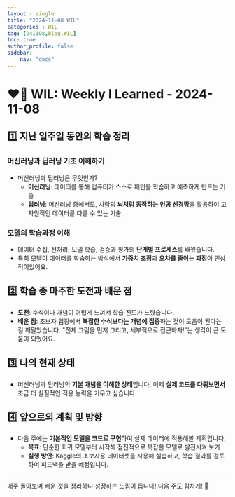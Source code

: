 ```yaml
---
layout : single
title: "2024-11-08 WIL"
categories : WIL
tag: [241108,blog,WIL]
toc: true
author_profile: false
sidebar:
    nav: "docs"
---
```





# ❤️‍🔥 WIL: Weekly I Learned - 2024-11-08

## 1️⃣ 지난 일주일 동안의 학습 정리

### 머신러닝과 딥러닝 기초 이해하기
- 머신러닝과 딥러닝은 무엇인가?
  - **머신러닝**: 데이터를 통해 컴퓨터가 스스로 패턴을 학습하고 예측하게 만드는 기술
  - **딥러닝**: 머신러닝 중에서도, 사람의 **뇌처럼 동작하는 인공 신경망**을 활용하여 고차원적인 데이터를 다룰 수 있는 기술
  
### 모델의 학습과정 이해
- 데이터 수집, 전처리, 모델 학습, 검증과 평가의 **단계별 프로세스**를 배웠습니다.
- 특히 모델이 데이터를 학습하는 방식에서 **가중치 조정**과 **오차를 줄이는 과정**이 인상적이었어요.

## 2️⃣ 학습 중 마주한 도전과 배운 점

- **도전**: 수식이나 개념이 어렵게 느껴져 학습 진도가 느렸습니다.
- **배운 점**: 초보자 입장에서 **복잡한 수식보다는 개념에 집중**하는 것이 도움이 된다는 걸 깨달았습니다. "전체 그림을 먼저 그리고, 세부적으로 접근하자!"는 생각이 큰 도움이 되었어요.

## 3️⃣ 나의 현재 상태

- 머신러닝과 딥러닝의 **기본 개념을 이해한 상태**입니다. 이제 **실제 코드를 다뤄보면서** 조금 더 실질적인 적용 능력을 키우고 싶습니다.

## 4️⃣ 앞으로의 계획 및 방향

- 다음 주에는 **기본적인 모델을 코드로 구현**하여 실제 데이터에 적용해볼 계획입니다.
  - **목표**: 단순한 회귀 모델부터 시작해 점진적으로 복잡한 모델로 발전시켜 보기
  - **실행 방안**: Kaggle의 초보자용 데이터셋을 사용해 실습하고, 학습 결과를 검토하며 피드백을 받을 예정입니다.

---

매주 돌아보며 배운 것을 정리하니 성장하는 느낌이 듭니다! 다음 주도 힘차게! 🚀

